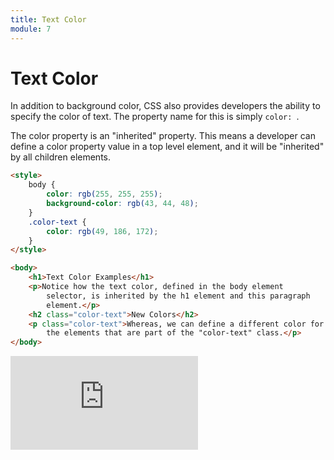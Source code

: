 ```yaml
---
title: Text Color
module: 7
---
```


# Text Color

In addition to background color, CSS also provides developers the ability to specify the color of text. The property name for this is simply `color: `.

The color property is an "inherited" property. This means a developer can define a color property value in a top level element, and it will be "inherited" by all children elements.

```html
<style>
    body {
        color: rgb(255, 255, 255);
        background-color: rgb(43, 44, 48);
    }
    .color-text {
        color: rgb(49, 186, 172);
    }
</style>

<body>
    <h1>Text Color Examples</h1>
    <p>Notice how the text color, defined in the body element
        selector, is inherited by the h1 element and this paragraph
        element.</p>
    <h2 class="color-text">New Colors</h2>
    <p class="color-text">Whereas, we can define a different color for
        the elements that are part of the "color-text" class.</p>
</body>
```

<div class="displayed_code_example">
    <div class="embed-responsive" style="padding-bottom:250px"><iframe class="embed-responsive-item" src="https://montana-media-arts.github.io/341-work/HW-Examples/week-07/color-text-01/" frameborder="0" allowfullscreen ></iframe></div>
</div>
